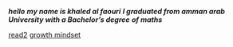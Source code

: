 ***hello***
***my name is khaled al faouri***
***I graduated from amman arab University with a Bachelor’s degree***
***of maths***

[read2](https://khaled611993.github.io/reading-notes/read2)
[growth mindset](https://khaled611993.github.io/reading-notes/growth-mindset)

